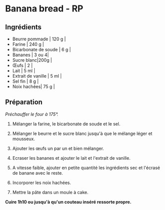 # Banana bread - RP

## Ingrédients

- Beurre pommade | 120 g |
- Farine | 240 g |
- Bicarbonate de soude | 6 g |
- Bananes | 3 ou 4|
- Sucre blanc|200g |
- Œufs | 2 |
- Lait | 5 ml |
- Extrait de vanille | 5 ml |
- Sel fin | 8 g |
- Noix hachées| 75 g |

## Préparation

_Préchauffer le four à 175°._

1. Mélanger la farine, le bicarbonate de soude et le sel.

2. Mélanger le beurre et le sucre blanc jusqu'à que le mélange léger et mousseux.

3. Ajouter les œufs un par un et bien mélanger.

4. Ecraser les bananes et ajouter le lait et l'extrait de vanille.

5. A vitesse faible, ajouter en petite quantité les ingrédients sec et l'écrasé de banane avec le reste.

6. Incorporer les noix hachées.

7. Mettre la pâte dans un moule à cake.

  **Cuire 1h10 ou jusqu'à qu'un couteau inséré ressorte propre.**
